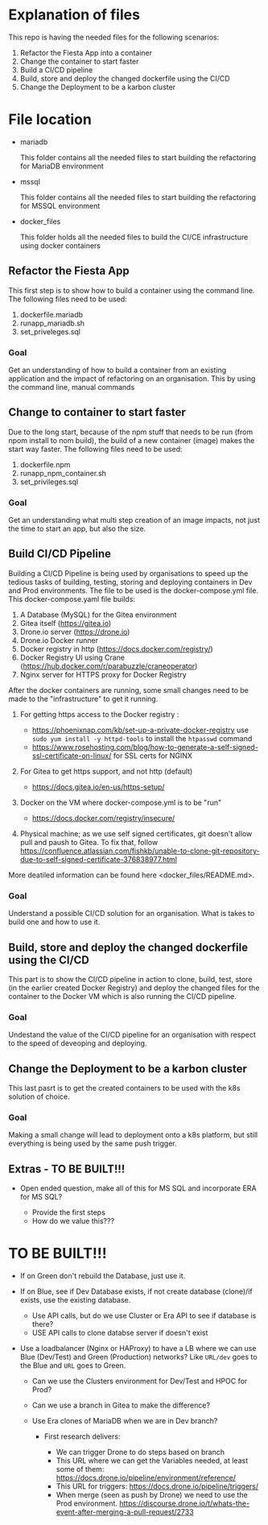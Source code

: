 # Explanation of files

This repo is having the needed files for the following scenarios:

1. Refactor the Fiesta App into a container
2. Change the container to start faster
3. Build a CI/CD pipeline
4. Build, store and deploy the changed dockerfile using the CI/CD
5. Change the Deployment to be a karbon cluster

# File location

- mariadb

    This folder contains all the needed files to start building the refactoring for MariaDB environment

- mssql

    This folder contains all the needed files to start building the refactoring for MSSQL environment

- docker_files

    This folder holds all the needed files to build the CI/CE infrastructure using docker containers
## Refactor the Fiesta App

This first step is to show how to build a container using the command line. The following files need to be used:

1. dockerfile.mariadb
2. runapp_mariadb.sh
3. set_priveleges.sql

### Goal

Get an understanding of how to build a container from an existing application and the impact of refactoring on an organisation. This by using the command line, manual commands

## Change to container to start faster

Due to the long start, because of the npm stuff that needs to be run (from npom install to nom build), the build of a new container (image) makes the start way faster. The following files need to be used:

1. dockerfile.npm
2. runapp_npm_container.sh
3. set_privileges.sql

### Goal

Get an understanding what multi step creation of an image impacts, not just the time to start an app, but also the size.

## Build CI/CD Pipeline

Building a CI/CD Pipeline is being used by organisations to speed up the tedious tasks of building, testing, storing and deploying containers in Dev and Prod environments. The file to be used is the docker-compose.yml file. This docker-compose.yaml file builds:

1. A Database (MySQL) for the Gitea environment
2. Gitea itself (https://gitea.io)
3. Drone.io server (https://drone.io)
4. Drone.io Docker runner
5. Docker registry in http (https://docs.docker.com/registry/)
6. Docker Registry UI using Crane (https://hub.docker.com/r/parabuzzle/craneoperator)
7. Nginx server for HTTPS proxy for Docker Registry 

After the docker containers are running, some small changes need to be made to the "infrastructure" to get it running. 
1. For getting https access to the Docker registry :
   
    - https://phoenixnap.com/kb/set-up-a-private-docker-registry use `sudo yum install -y httpd-tools` to install the `htpasswd` command
    - https://www.rosehosting.com/blog/how-to-generate-a-self-signed-ssl-certificate-on-linux/ for SSL certs for NGINX

2. For Gitea to get https support, and not http (default)
    
    - https://docs.gitea.io/en-us/https-setup/

3. Docker on the VM where docker-compose.yml is to be "run"

    - https://docs.docker.com/registry/insecure/

4. Physical machine; as we use self signed certificates, git doesn't allow pull and paush to Gitea. To fix that, follow https://confluence.atlassian.com/fishkb/unable-to-clone-git-repository-due-to-self-signed-certificate-376838977.html

More deatiled information can be found here <docker_files/README.md>.

### Goal

Understand a possible CI/CD solution for an organisation. What is takes to build one and how to use it.

## Build, store and deploy the changed dockerfile using the CI/CD

This part is to show the CI/CD pipeline in action to clone, build, test, store (in the earlier created Docker Registry) and deploy the changed files for the container to the Docker VM which is also running the CI/CD pipeline.

### Goal

Undestand the value of the CI/CD pipeline for an organisation with respect to the speed of deveoping and deploying. 

## Change the Deployment to be a karbon cluster

This last pasrt is to get the created containers to be used with the k8s solution of choice.

### Goal

Making a small change will lead to deployment onto a k8s platform, but still everything is being used by the same push trigger.


## Extras - TO BE BUILT!!!

- Open ended question, make all of this for MS SQL and incorporate ERA for MS SQL? 

    - Provide the first steps
    - How do we value this???


# TO BE BUILT!!!

- If on Green don't rebuild the Database, just use it.
- If on Blue, see if Dev Database exists, if not create database (clone)/if exists, use the existing database.

    - Use API calls, but do we use Cluster or Era API to see if database is there?
    - USE API calls to clone databse server if doesn't exist

- Use a loadbalancer (Nginx or HAProxy) to have a LB where we can use Blue (Dev/Test) and Green (Production) networks? Like `URL/dev` goes to the Blue and `URL` goes to Green.
    
    - Can we use the Clusters environment for Dev/Test and HPOC for Prod?
    - Can we use a branch in Gitea to make the difference?
    - Use Era clones of MariaDB when we are in Dev branch?

      - First research delivers:
      
        - We can trigger Drone to do steps based on branch
        - This URL where we can get the Variables needed, at least some of them: https://docs.drone.io/pipeline/environment/reference/
        - This URL for triggers: https://docs.drone.io/pipeline/triggers/
        - When merge (seen as push by Drone) we need to use the Prod environment. https://discourse.drone.io/t/whats-the-event-after-merging-a-pull-request/2733
        
